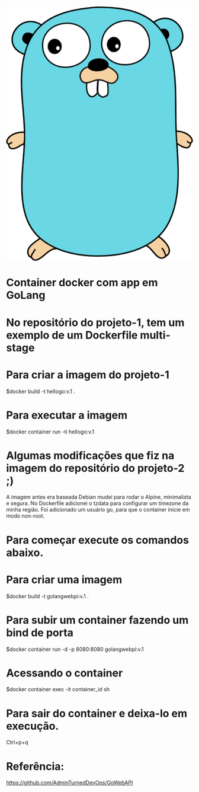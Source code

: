 
![](golang.png)

# Container docker com app em GoLang

# No repositório do projeto-1, tem um exemplo de um Dockerfile multi-stage

# Para criar a imagem do projeto-1
$docker build -t hellogo:v.1 .

# Para executar a imagem
$docker container run -ti hellogo:v.1

# Algumas modificações que fiz na imagem do repositório do projeto-2 ;)

A imagem antes era baseada Debian mudei para rodar o Alpine, minimalista e segura.
No Dockerfile adicionei o tzdata para configurar um timezone da minha região.
Foi adicionado um usuário go, para que o container inicie em modo non-root.

# Para começar execute os comandos abaixo.

# Para criar uma imagem
$docker build -t golangwebpi:v.1 .

# Para subir um container fazendo um bind de porta
$docker container run -d -p 8080:8080 golangwebpi:v.1

# Acessando o container 
$docker container exec -it container_id sh

# Para sair do container e deixa-lo em execução.

Ctrl+p+q

# Referência:

https://github.com/AdminTurnedDevOps/GoWebAPI
